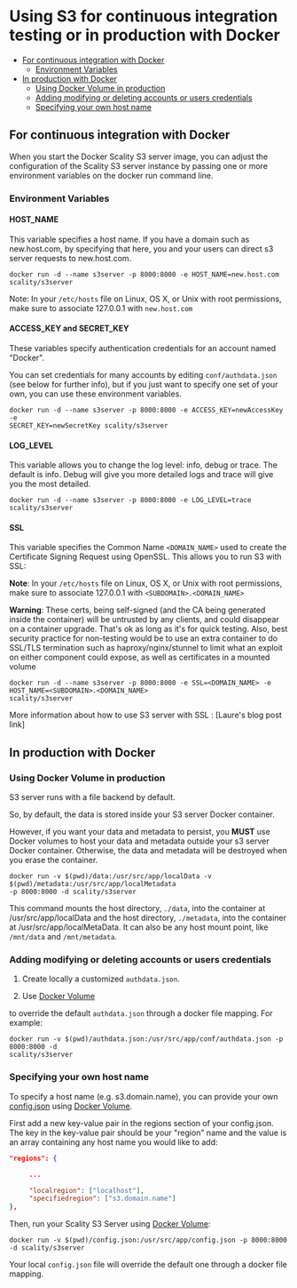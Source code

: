 # Using S3 for continuous integration testing or in production with Docker

* [For continuous integration with Docker](#for-continuous-integration-with-docker)
  * [Environment Variables](#environment-variables)
* [In production with Docker](#in-production-with-docker)
  * [Using Docker Volume in production](#using-docker-volume-in-production)
  * [Adding modifying or deleting accounts or users credentials](#adding-modifying-or-deleting-accounts-or-users-credentials)
  * [Specifying your own host name](#specifying-your-own-host-name)

## For continuous integration with Docker

When you start the Docker Scality S3 server image, you can adjust the
configuration of the Scality S3 server instance by passing one or more
environment variables on the docker run command line.

### Environment Variables

#### HOST_NAME

This variable specifies a host name.
If you have a domain such as new.host.com, by specifying that here,
you and your users can direct s3 server requests to new.host.com.

```shell
docker run -d --name s3server -p 8000:8000 -e HOST_NAME=new.host.com scality/s3server
```

Note: In your `/etc/hosts` file on Linux, OS X, or Unix with root permissions,
make sure to associate 127.0.0.1 with `new.host.com`

#### ACCESS_KEY and SECRET_KEY

These variables specify authentication credentials for an account
named "Docker".

You can set credentials for many accounts by editing `conf/authdata.json`
(see below for further info),
but if you just want to specify one set of your own,
you can use these environment variables.

```shell
docker run -d --name s3server -p 8000:8000 -e ACCESS_KEY=newAccessKey -e
SECRET_KEY=newSecretKey scality/s3server
```

#### LOG_LEVEL

This variable allows you to change the log level: info, debug or trace.
The default is info. Debug will give you more detailed logs and trace
will give you the most detailed.

```shell
docker run -d --name s3server -p 8000:8000 -e LOG_LEVEL=trace scality/s3server
```

#### SSL

This variable specifies the Common Name `<DOMAIN_NAME>` used to create the
Certificate Signing Request using OpenSSL. This allows you to run S3 with SSL:

**Note**:
In your `/etc/hosts` file on Linux, OS X, or Unix with root permissions,
make sure to associate 127.0.0.1 with `<SUBDOMAIN>.<DOMAIN_NAME>`

**Warning**:
These certs, being self-signed (and the CA being generated inside the container)
will be untrusted by any clients, and could disappear on a container upgrade.
That's ok as long as it's for quick testing.
Also, best security practice for non-testing would be to use an extra container
to do SSL/TLS termination such as haproxy/nginx/stunnel to limit what an exploit
on either component could expose, as well as certificates in a mounted volume

```shell
docker run -d --name s3server -p 8000:8000 -e SSL=<DOMAIN_NAME> -e HOST_NAME=<SUBDOMAIN>.<DOMAIN_NAME>
scality/s3server
```

More information about how to use S3 server with SSL : [Laure's blog post link]

## In production with Docker

### Using Docker Volume in production

S3 server runs with a file backend by default.

So, by default, the data is stored inside your S3 server Docker container.

However, if you want your data and metadata to persist, you **MUST** use Docker
volumes to host your data and metadata outside your s3 server Docker container.
Otherwise, the data and metadata will be destroyed when you erase the container.

```shell
docker run -­v $(pwd)/data:/usr/src/app/localData -­v $(pwd)/metadata:/usr/src/app/localMetadata
-p 8000:8000 ­-d scality/s3server
```

This command mounts the host directory, `./data`, into the container at
/usr/src/app/localData and the host directory, `./metadata`, into the container
at /usr/src/app/localMetaData. It can also be any host mount point,
like `/mnt/data` and `/mnt/metadata`.

### Adding modifying or deleting accounts or users credentials

1. Create locally a customized `authdata.json`.

2. Use [Docker Volume](https://docs.docker.com/engine/tutorials/dockervolumes/)

to override the default `authdata.json` through a docker file mapping.
For example:

```shell
docker run -v $(pwd)/authdata.json:/usr/src/app/conf/authdata.json -p 8000:8000 -d
scality/s3server
```

### Specifying your own host name

To specify a host name (e.g. s3.domain.name),
you can provide your own
[config.json](https://github.com/scality/S3/blob/master/config.json)
using [Docker Volume](https://docs.docker.com/engine/tutorials/dockervolumes/).

First add a new key-value pair in the regions section of your config.json.
The key in the key-value pair should be your "region" name and the value
is an array containing any host name you would like to add:

```json
"regions": {

     ...

     "localregion": ["localhost"],
     "specifiedregion": ["s3.domain.name"]
},
```

Then, run your Scality S3 Server using
[Docker Volume](https://docs.docker.com/engine/tutorials/dockervolumes/):

```shell
docker run -v $(pwd)/config.json:/usr/src/app/config.json -p 8000:8000 -d scality/s3server
```

Your local `config.json` file will override the default one through a docker
file mapping.
